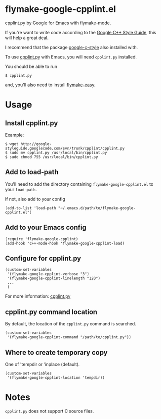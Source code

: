 flymake-google-cpplint.el
=========================

cpplint.py by Google for Emacs with flymake-mode.

If you're want to write code according to the [Google C++ Style Guide](http://google-styleguide.googlecode.com/svn/trunk/cppguide.xml), this will help a great deal.

I recommend that the package [google-c-style](http://melpa.milkbox.net/#/google-c-style) also installed with.

To use [cpplint.py](http://google-styleguide.googlecode.com/svn/trunk/cpplint/cpplint.py) with Emacs, you will need `cpplint.py` installed.

You should be able to run

    $ cpplint.py

and, you'll also need to install [flymake-easy](https://github.com/purcell/flymake-easy).

Usage
=====

Install cpplint.py
------------------

Example:

    $ wget http://google-styleguide.googlecode.com/svn/trunk/cpplint/cpplint.py
    $ sudo mv cpplint.py /usr/local/bin/cpplint.py
    $ sudo chmod 755 /usr/local/bin/cpplint.py

Add to load-path
----------------

You'll need to add the directory containing `flymake-google-cpplint.el` to your `load-path`.

If not, also add to your config

    (add-to-list 'load-path "~/.emacs.d/path/to/flymake-google-cpplint.el")

Add to your Emacs config
------------------------

    (require 'flymake-google-cpplint)
    (add-hook 'c++-mode-hook 'flymake-google-cpplint-load)

Configure for cpplint.py
------------------------

    (custom-set-variables
     '(flymake-google-cpplint-verbose "3")
     '(flymake-google-cpplint-linelength "120")
     ...
     )

For more information: [cpplint.py](http://google-styleguide.googlecode.com/svn/trunk/cpplint/cpplint.py)

cpplint.py command location
---------------------------

By default, the location of the `cpplint.py` command is searched.

    (custom-set-variables
     '(flymake-google-cpplint-command "/path/to/cpplint.py"))

Where to create temporary copy
------------------------------

One of 'tempdir or 'inplace (default).

    (custom-set-variables
     '(flymake-google-cpplint-location 'tempdir))

# Notes

`cpplint.py` does not support C source files.
